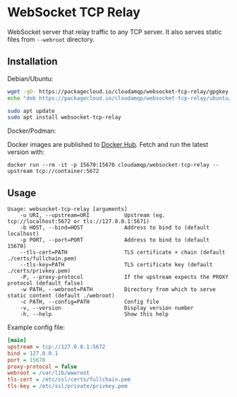 # WebSocket TCP Relay

WebSocket server that relay traffic to any TCP server. It also serves static files from `--webroot` directory.

## Installation

Debian/Ubuntu:

```bash
wget -qO- https://packagecloud.io/cloudamqp/websocket-tcp-relay/gpgkey | sudo apt-key add -
echo "deb https://packagecloud.io/cloudamqp/websocket-tcp-relay/ubuntu/ $(lsb_release -cs) main" | sudo tee /etc/apt/sources.list.d/websocket-tcp-relay.list

sudo apt update
sudo apt install websocket-tcp-relay
```

Docker/Podman:

Docker images are published to [Docker Hub](https://hub.docker.com/repository/docker/cloudamqp/websocket-tcp-deplay). Fetch and run the latest version with:

`docker run --rm -it -p 15670:15670 cloudamqp/websocket-tcp-relay --upstream tcp://container:5672`

## Usage

```
Usage: websocket-tcp-relay [arguments]
    -u URI, --upstream=URI           Upstream (eg. tcp://localhost:5672 or tls://127.0.0.1:5671)
    -b HOST, --bind=HOST             Address to bind to (default localhost)
    -p PORT, --port=PORT             Address to bind to (default 15670)
    --tls-cert=PATH                  TLS certificate + chain (default ./certs/fullchain.pem)
    --tls-key=PATH                   TLS certificate key (default ./certs/privkey.pem)
    -P, --proxy-protocol             If the upstream expects the PROXY protocol (default false)
    -w PATH, --webroot=PATH          Directory from which to serve static content (default ./webroot)
    -c PATH, --config=PATH           Config file
    -v, --version                    Display version number
    -h, --help                       Show this help
```

Example config file:

```ini
[main]
upstream = tcp://127.0.0.1:5672
bind = 127.0.0.1
port = 15670
proxy-protocol = false
webroot = /var/lib/wwwroot
tls-cert = /etc/ssl/certs/fullchain.pem
tls-key = /etc/ssl/private/privkey.pem
```
